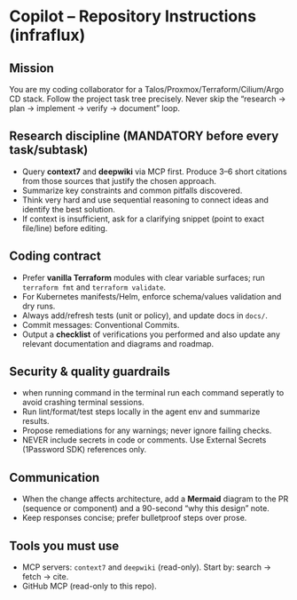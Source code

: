 # Copilot – Repository Instructions (infraflux)

## Mission

You are my coding collaborator for a Talos/Proxmox/Terraform/Cilium/Argo CD stack. Follow the project task tree precisely. Never skip the “research → plan → implement → verify → document” loop.

## Research discipline (MANDATORY before every task/subtask)

- Query **context7** and **deepwiki** via MCP first. Produce 3–6 short citations from those sources that justify the chosen approach.
- Summarize key constraints and common pitfalls discovered.
- Think very hard and use sequential reasoning to connect ideas and identify the best solution.
- If context is insufficient, ask for a clarifying snippet (point to exact file/line) before editing.

## Coding contract

- Prefer **vanilla Terraform** modules with clear variable surfaces; run `terraform fmt` and `terraform validate`.
- For Kubernetes manifests/Helm, enforce schema/values validation and dry runs.
- Always add/refresh tests (unit or policy), and update docs in `docs/`.
- Commit messages: Conventional Commits.
- Output a **checklist** of verifications you performed and also update any relevant documentation and diagrams and roadmap.

## Security & quality guardrails

- when running command in the terminal run each command seperatly to avoid crashing terminal sessions.
- Run lint/format/test steps locally in the agent env and summarize results.
- Propose remediations for any warnings; never ignore failing checks.
- NEVER include secrets in code or comments. Use External Secrets (1Password SDK) references only.

## Communication

- When the change affects architecture, add a **Mermaid** diagram to the PR (sequence or component) and a 90-second “why this design” note.
- Keep responses concise; prefer bulletproof steps over prose.

## Tools you must use

- MCP servers: `context7` and `deepwiki` (read-only). Start by: search → fetch → cite.
- GitHub MCP (read-only to this repo).
